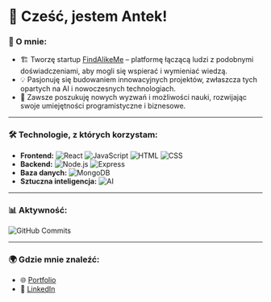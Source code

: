 # 👋 Cześć, jestem Antek!

### 🚀 O mnie:
- 🏗️ Tworzę startup [FindAlikeMe](https://linkdofindalikeme.com) – platformę łączącą ludzi z podobnymi doświadczeniami, aby mogli się wspierać i wymieniać wiedzą.
- 💡 Pasjonuję się budowaniem innowacyjnych projektów, zwłaszcza tych opartych na AI i nowoczesnych technologiach.
- 🌱 Zawsze poszukuję nowych wyzwań i możliwości nauki, rozwijając swoje umiejętności programistyczne i biznesowe.

---

### 🛠️ Technologie, z których korzystam:
- **Frontend:** ![React](https://img.shields.io/badge/-React-61DAFB?style=flat-square&logo=react&logoColor=white) ![JavaScript](https://img.shields.io/badge/-JavaScript-F7DF1E?style=flat-square&logo=javascript&logoColor=black) ![HTML](https://img.shields.io/badge/-HTML-E34F26?style=flat-square&logo=html5&logoColor=white) ![CSS](https://img.shields.io/badge/-CSS-1572B6?style=flat-square&logo=css3&logoColor=white)
- **Backend:** ![Node.js](https://img.shields.io/badge/-Node.js-339933?style=flat-square&logo=node.js&logoColor=white) ![Express](https://img.shields.io/badge/-Express-000000?style=flat-square&logo=express&logoColor=white)
- **Baza danych:** ![MongoDB](https://img.shields.io/badge/-MongoDB-47A248?style=flat-square&logo=mongodb&logoColor=white)
- **Sztuczna inteligencja:** ![AI](https://img.shields.io/badge/-AI-black?style=flat-square&logo=OpenAI&logoColor=white)

---

### 📊 Aktywność:
![GitHub Commits](https://github-readme-activity-graph.vercel.app/graph?username=blon3k&theme=radical)

---

### 🌍 Gdzie mnie znaleźć:
- 🌐 [Portfolio](https://blonek.netlify.app/)
- 💼 [LinkedIn](https://www.linkedin.com/in/antoni-blonkowski-59199931a/)
